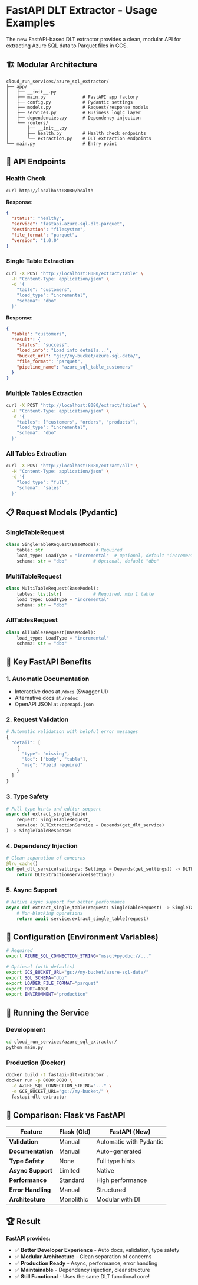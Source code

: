 # FastAPI DLT Extractor - Usage Examples

The new FastAPI-based DLT extractor provides a clean, modular API for extracting Azure SQL data to Parquet files in GCS.

## 🏗️ **Modular Architecture**

```
cloud_run_services/azure_sql_extractor/
├── app/
│   ├── __init__.py
│   ├── main.py              # FastAPI app factory
│   ├── config.py            # Pydantic settings
│   ├── models.py            # Request/response models
│   ├── services.py          # Business logic layer
│   ├── dependencies.py      # Dependency injection
│   └── routers/
│       ├── __init__.py
│       ├── health.py        # Health check endpoints
│       └── extraction.py    # DLT extraction endpoints
└── main.py                  # Entry point
```

## 🚀 **API Endpoints**

### Health Check
```bash
curl http://localhost:8080/health
```

**Response:**
```json
{
  "status": "healthy",
  "service": "fastapi-azure-sql-dlt-parquet",
  "destination": "filesystem", 
  "file_format": "parquet",
  "version": "1.0.0"
}
```

### Single Table Extraction
```bash
curl -X POST "http://localhost:8080/extract/table" \
  -H "Content-Type: application/json" \
  -d '{
    "table": "customers",
    "load_type": "incremental",
    "schema": "dbo"
  }'
```

**Response:**
```json
{
  "table": "customers",
  "result": {
    "status": "success",
    "load_info": "Load info details...",
    "bucket_url": "gs://my-bucket/azure-sql-data/",
    "file_format": "parquet",
    "pipeline_name": "azure_sql_table_customers"
  }
}
```

### Multiple Tables Extraction
```bash
curl -X POST "http://localhost:8080/extract/tables" \
  -H "Content-Type: application/json" \
  -d '{
    "tables": ["customers", "orders", "products"],
    "load_type": "incremental", 
    "schema": "dbo"
  }'
```

### All Tables Extraction
```bash
curl -X POST "http://localhost:8080/extract/all" \
  -H "Content-Type: application/json" \
  -d '{
    "load_type": "full",
    "schema": "sales"
  }'
```

## 📋 **Request Models (Pydantic)**

### SingleTableRequest
```python
class SingleTableRequest(BaseModel):
    table: str                    # Required
    load_type: LoadType = "incremental"  # Optional, default "incremental" 
    schema: str = "dbo"          # Optional, default "dbo"
```

### MultiTableRequest
```python
class MultiTableRequest(BaseModel):
    tables: list[str]            # Required, min 1 table
    load_type: LoadType = "incremental"
    schema: str = "dbo"
```

### AllTablesRequest
```python
class AllTablesRequest(BaseModel):
    load_type: LoadType = "incremental"
    schema: str = "dbo"
```

## 🎯 **Key FastAPI Benefits**

### 1. **Automatic Documentation**
- Interactive docs at `/docs` (Swagger UI)
- Alternative docs at `/redoc`
- OpenAPI JSON at `/openapi.json`

### 2. **Request Validation**
```python
# Automatic validation with helpful error messages
{
  "detail": [
    {
      "type": "missing",
      "loc": ["body", "table"],
      "msg": "Field required"
    }
  ]
}
```

### 3. **Type Safety**
```python
# Full type hints and editor support
async def extract_single_table(
    request: SingleTableRequest,
    service: DLTExtractionService = Depends(get_dlt_service)
) -> SingleTableResponse:
```

### 4. **Dependency Injection**
```python
# Clean separation of concerns
@lru_cache()
def get_dlt_service(settings: Settings = Depends(get_settings)) -> DLTExtractionService:
    return DLTExtractionService(settings)
```

### 5. **Async Support**
```python
# Native async support for better performance
async def extract_single_table(request: SingleTableRequest) -> SingleTableResponse:
    # Non-blocking operations
    return await service.extract_single_table(request)
```

## 🔧 **Configuration (Environment Variables)**

```bash
# Required
export AZURE_SQL_CONNECTION_STRING="mssql+pyodbc://..."

# Optional (with defaults)
export GCS_BUCKET_URL="gs://my-bucket/azure-sql-data/"
export SQL_SCHEMA="dbo"
export LOADER_FILE_FORMAT="parquet"
export PORT=8080
export ENVIRONMENT="production"
```

## 🏃 **Running the Service**

### Development
```bash
cd cloud_run_services/azure_sql_extractor/
python main.py
```

### Production (Docker)
```bash
docker build -t fastapi-dlt-extractor .
docker run -p 8080:8080 \
  -e AZURE_SQL_CONNECTION_STRING="..." \
  -e GCS_BUCKET_URL="gs://my-bucket/" \
  fastapi-dlt-extractor
```

## 🎪 **Comparison: Flask vs FastAPI**

| Feature | Flask (Old) | FastAPI (New) |
|---------|-------------|---------------|
| **Validation** | Manual | Automatic with Pydantic |
| **Documentation** | Manual | Auto-generated |
| **Type Safety** | None | Full type hints |
| **Async Support** | Limited | Native |
| **Performance** | Standard | High performance |
| **Error Handling** | Manual | Structured |
| **Architecture** | Monolithic | Modular with DI |

## 🏆 **Result**

**FastAPI provides:**
- ✅ **Better Developer Experience** - Auto docs, validation, type safety
- ✅ **Modular Architecture** - Clean separation of concerns
- ✅ **Production Ready** - Async, performance, error handling
- ✅ **Maintainable** - Dependency injection, clear structure
- ✅ **Still Functional** - Uses the same DLT functional core!
